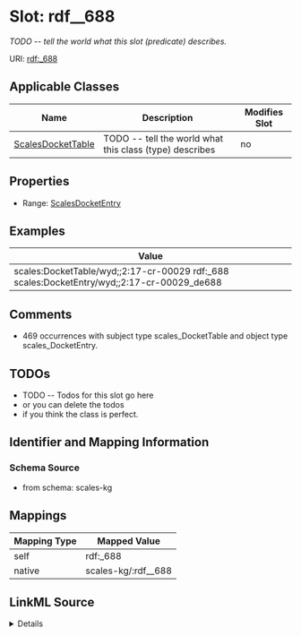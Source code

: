 

# Slot: rdf__688


_TODO -- tell the world what this slot (predicate) describes._





URI: [rdf:_688](http://www.w3.org/1999/02/22-rdf-syntax-ns#_688)



<!-- no inheritance hierarchy -->





## Applicable Classes

| Name | Description | Modifies Slot |
| --- | --- | --- |
| [ScalesDocketTable](../classes/ScalesDocketTable.md) | TODO -- tell the world what this class (type) describes |  no  |







## Properties

* Range: [ScalesDocketEntry](../classes/ScalesDocketEntry.md)






## Examples

| Value |
| --- |
| scales:DocketTable/wyd;;2:17-cr-00029 rdf:_688 scales:DocketEntry/wyd;;2:17-cr-00029_de688 |

## Comments

* 469 occurrences with subject type scales_DocketTable and object type scales_DocketEntry.

## TODOs

* TODO -- Todos for this slot go here
* or you can delete the todos
* if you think the class is perfect.

## Identifier and Mapping Information







### Schema Source


* from schema: scales-kg




## Mappings

| Mapping Type | Mapped Value |
| ---  | ---  |
| self | rdf:_688 |
| native | scales-kg/:rdf__688 |




## LinkML Source

<details>
```yaml
name: rdf__688
description: TODO -- tell the world what this slot (predicate) describes.
todos:
- TODO -- Todos for this slot go here
- or you can delete the todos
- if you think the class is perfect.
comments:
- 469 occurrences with subject type scales_DocketTable and object type scales_DocketEntry.
examples:
- value: scales:DocketTable/wyd;;2:17-cr-00029 rdf:_688 scales:DocketEntry/wyd;;2:17-cr-00029_de688
from_schema: scales-kg
rank: 1000
slot_uri: rdf:_688
alias: rdf__688
domain_of:
- scales_DocketTable
range: scales_DocketEntry

```
</details>